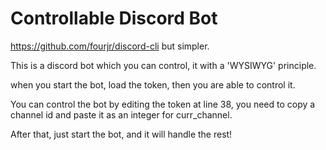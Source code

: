 # Controllable Discord Bot

<https://github.com/fourjr/discord-cli> but simpler.

This is a discord bot which you can control, it with a 'WYSIWYG' principle.

when you start the bot, load the token, then you are able to control it.

You can control the bot by editing the token at line 38, you need to copy a channel id and paste it as an integer for curr_channel.

After that, just start the bot, and it will handle the rest!

